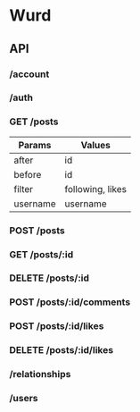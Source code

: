 # Wurd

## API

### /account

### /auth

### GET /posts

| Params   | Values           |
| -------- | ---------------- |
| after    | id               |
| before   | id               |
| filter   | following, likes |
| username | username         |

### POST /posts

### GET /posts/:id

### DELETE /posts/:id

### POST /posts/:id/comments

### POST /posts/:id/likes

### DELETE /posts/:id/likes

### /relationships

### /users
